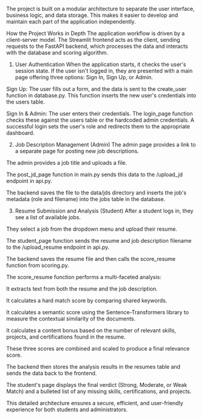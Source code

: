 The project is built on a modular architecture to separate the user interface, business logic, and data storage. This makes it easier to develop and maintain each part of the application independently.

How the Project Works in Depth
The application workflow is driven by a client-server model. The Streamlit frontend acts as the client, sending requests to the FastAPI backend, which processes the data and interacts with the database and scoring algorithm.

1. User Authentication
When the application starts, it checks the user's session state. If the user isn't logged in, they are presented with a main page offering three options: Sign In, Sign Up, or Admin.

Sign Up: The user fills out a form, and the data is sent to the create_user function in database.py. This function inserts the new user's credentials into the users table.

Sign In & Admin: The user enters their credentials. The login_page function checks these against the users table or the hardcoded admin credentials. A successful login sets the user's role and redirects them to the appropriate dashboard.

2. Job Description Management (Admin)
The admin page provides a link to a separate page for posting new job descriptions.

The admin provides a job title and uploads a file.

The post_jd_page function in main.py sends this data to the /upload_jd endpoint in api.py.

The backend saves the file to the data/jds directory and inserts the job's metadata (role and filename) into the jobs table in the database.

3. Resume Submission and Analysis (Student)
After a student logs in, they see a list of available jobs.

They select a job from the dropdown menu and upload their resume.

The student_page function sends the resume and job description filename to the /upload_resume endpoint in api.py.

The backend saves the resume file and then calls the score_resume function from scoring.py.

The score_resume function performs a multi-faceted analysis:

It extracts text from both the resume and the job description.

It calculates a hard match score by comparing shared keywords.

It calculates a semantic score using the Sentence-Transformers library to measure the contextual similarity of the documents.

It calculates a content bonus based on the number of relevant skills, projects, and certifications found in the resume.

These three scores are combined and scaled to produce a final relevance score.

The backend then stores the analysis results in the resumes table and sends the data back to the frontend.

The student's page displays the final verdict (Strong, Moderate, or Weak Match) and a bulleted list of any missing skills, certifications, and projects.

This detailed architecture ensures a secure, efficient, and user-friendly experience for both students and administrators.
